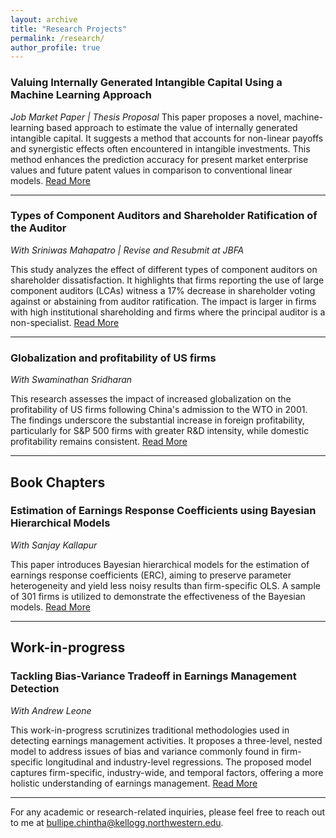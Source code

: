 ```yaml
---
layout: archive
title: "Research Projects"
permalink: /research/
author_profile: true
---
```


### Valuing Internally Generated Intangible Capital Using a Machine Learning Approach
*Job Market Paper | Thesis Proposal*
This paper proposes a novel, machine-learning based approach to estimate the value of internally generated intangible capital. It suggests a method that accounts for non-linear payoffs and synergistic effects often encountered in intangible investments. This method enhances the prediction accuracy for present market enterprise values and future patent values in comparison to conventional linear models. [Read More](link-to-paper)

---

### Types of Component Auditors and Shareholder Ratification of the Auditor
*With Sriniwas Mahapatro | Revise and Resubmit at JBFA*

This study analyzes the effect of different types of component auditors on shareholder dissatisfaction. It highlights that firms reporting the use of large component auditors (LCAs) witness a 17% decrease in shareholder voting against or abstaining from auditor ratification. The impact is larger in firms with high institutional shareholding and firms where the principal auditor is a non-specialist. [Read More](link-to-paper)

---

### Globalization and profitability of US firms
*With Swaminathan Sridharan*

This research assesses the impact of increased globalization on the profitability of US firms following China's admission to the WTO in 2001. The findings underscore the substantial increase in foreign profitability, particularly for S&P 500 firms with greater R&D intensity, while domestic profitability remains consistent. [Read More](link-to-paper)

---

## Book Chapters

### Estimation of Earnings Response Coefficients using Bayesian Hierarchical Models
*With Sanjay Kallapur*

This paper introduces Bayesian hierarchical models for the estimation of earnings response coefficients (ERC), aiming to preserve parameter heterogeneity and yield less noisy results than firm-specific OLS. A sample of 301 firms is utilized to demonstrate the effectiveness of the Bayesian models. [Read More](link-to-paper)

---

## Work-in-progress

### Tackling Bias-Variance Tradeoff in Earnings Management Detection
*With Andrew Leone*

This work-in-progress scrutinizes traditional methodologies used in detecting earnings management activities. It proposes a three-level, nested model to address issues of bias and variance commonly found in firm-specific longitudinal and industry-level regressions. The proposed model captures firm-specific, industry-wide, and temporal factors, offering a more holistic understanding of earnings management. [Read More](link-to-paper)

---

For any academic or research-related inquiries, please feel free to reach out to me at bullipe.chintha@kellogg.northwestern.edu.
